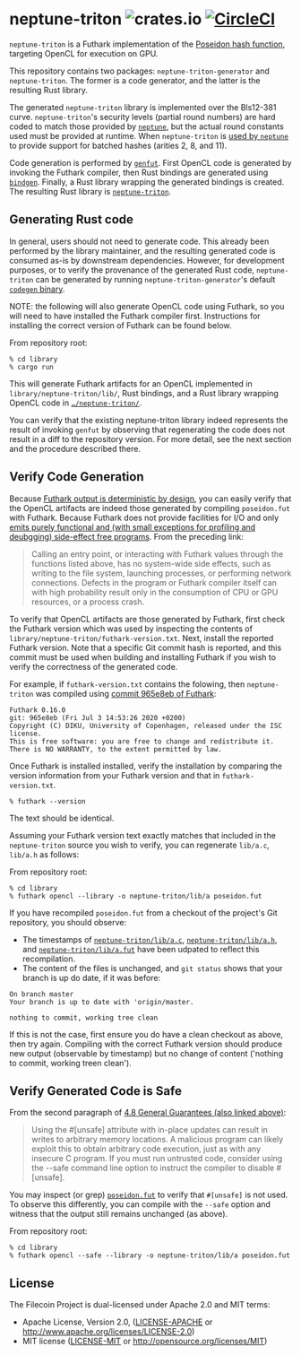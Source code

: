 # neptune-triton ![crates.io](https://img.shields.io/crates/v/neptune-triton.svg) [![CircleCI](https://circleci.com/gh/filecoin-project/neptune.svg?style=svg)](https://circleci.com/gh/filecoin-project/neptune)

`neptune-triton` is a Futhark implementation of the [Poseidon hash function](https://www.poseidon-hash.info/), targeting
OpenCL for execution on GPU.

This repository contains two packages: `neptune-triton-generator` and `neptune-triton`. The former is a code generator,
and the latter is the resulting Rust library.

The generated `neptune-triton` library is implemented over the Bls12-381 curve. `neptune-triton`'s security levels
(partial round numbers) are hard coded to match those provided by
[`neptune`](https://github.com/filecoin-project/neptune), but the actual round constants used must be provided at
runtime. When `neptune-triton` is [used by
`neptune`](https://github.com/filecoin-project/neptune/blob/master/src/gpu.rs) to provide support for batched hashes
(arities 2, 8, and 11).

Code generation is performed by [`genfut`](https://github.com/erk-/genfut). First OpenCL code is generated by invoking
the Futhark compiler, then Rust bindings are generated using [`bindgen`](https://github.com/rust-lang/rust-bindgen).
Finally, a Rust library wrapping the generated bindings is created. The resulting Rust library is
[`neptune-triton`](https://github.com/filecoin-project/neptune-triton/tree/master/library/neptune-triton).

## Generating Rust code

In general, users should not need to generate code. This already been performed by the library maintainer, and the
resulting generated code is consumed as-is by downstream dependencies. However, for development purposes, or to verify
the provenance of the generated Rust code, `neptune-triton` can be generated by running `neptune-triton-generator`'s
default [`codegen`
binary](https://github.com/filecoin-project/neptune-triton/blob/183587806295e30f1e6aa6d4e9424e4376e2a65d/library/src/bin/codegen.rs).

NOTE: the following will also generate OpenCL code using Futhark, so you will need to have installed the Futhark
compiler first. Instructions for installing the correct version of Futhark can be found below.

From repository root:
```shell
% cd library
% cargo run
```

This will generate Futhark artifacts for an OpenCL implemented in `library/neptune-triton/lib/`, Rust bindings, and a
Rust library wrapping OpenCL code in
[`…/neptune-triton/`](https://github.com/filecoin-project/neptune-triton/tree/master/library/neptune-triton).

You can verify that the existing neptune-triton library indeed represents the result of invoking `genfut` by observing
that regenerating the code does not result in a diff to the repository version. For more detail, see the next section
and the procedure described there.

## Verify Code Generation

Because [Futhark output is deterministic by
design](https://futhark.readthedocs.io/en/latest/usage.html#reproducibility), you can easily verify that the OpenCL
artifacts are indeed those generated by compiling `poseidon.fut` with Futhark. Because Futhark does not provide
facilities for I/O and only [emits purely functional and (with small exceptions for profiling and deubgging) side-effect
free programs](https://futhark.readthedocs.io/en/latest/c-api.html#general-guarantees). From the preceding link:
>Calling an entry point, or interacting with Futhark values through the functions listed above, has no system-wide side
>effects, such as writing to the file system, launching processes, or performing network connections. Defects in the
>program or Futhark compiler itself can with high probability result only in the consumption of CPU or GPU resources,
>or a process crash.

To verify that OpenCL artifacts are those generated by Futhark, first check the Futhark version which was used by
inspecting the contents of `library/neptune-triton/futhark-version.txt`. Next, install the reported Futhark version.
Note that a specific Git commit hash is reported, and this commit must be used when building and installing Futhark if
you wish to verify the correctness of the generated code.

For example, if `futhark-version.txt` contains the folowing, then `neptune-triton` was compiled using [commit 965e8eb of Futhark](https://github.com/diku-dk/futhark/commits/965e8eb):
```
Futhark 0.16.0
git: 965e8eb (Fri Jul 3 14:53:26 2020 +0200)
Copyright (C) DIKU, University of Copenhagen, released under the ISC license.
This is free software: you are free to change and redistribute it.
There is NO WARRANTY, to the extent permitted by law.
```

Once Futhark is installed installed, verify the installation by comparing the version information from your Futhark
version and that in `futhark-version.txt`.

```shell
% futhark --version
```

The text should be identical.

Assuming your Futhark version text exactly matches that included in the `neptune-triton` source you wish to verify, you
can regenerate `lib/a.c`, `lib/a.h` as follows:

From repository root:
```shell
% cd library
% futhark opencl --library -o neptune-triton/lib/a poseidon.fut
```

If you have recompiled `poseidon.fut` from a checkout of the project's Git repository, you should observe:
- The timestamps of
  [`neptune-triton/lib/a.c`](https://github.com/filecoin-project/neptune-triton/blob/master/library/neptune-triton/lib/a.c),
  [`neptune-triton/lib/a.h`](https://github.com/filecoin-project/neptune-triton/blob/master/library/neptune-triton/lib/a.c),
  and
  [`neptune-triton/lib/a.fut`](https://github.com/filecoin-project/neptune-triton/blob/master/library/neptune-triton/lib/a.fut)
  have been udpated to reflect this recompilation.
- The content of the files is unchanged, and `git status` shows that your branch is up do date, if it was before:

```
On branch master
Your branch is up to date with 'origin/master.

nothing to commit, working tree clean
```

If this is not the case, first ensure you do have a clean checkout as above, then try again. Compiling with the correct
Futhark version should produce new output (observable by timestamp) but no change of content ('nothing to commit,
working treen clean').

## Verify Generated Code is Safe

From the second paragraph of [4.8 General Guarantees (also linked
above)](https://futhark.readthedocs.io/en/latest/c-api.html#general-guarantees):

> Using the #[unsafe] attribute with in-place updates can result in writes to arbitrary memory locations. A malicious
> program can likely exploit this to obtain arbitrary code execution, just as with any insecure C program. If you must
> run untrusted code, consider using the --safe command line option to instruct the compiler to disable #[unsafe].

You may inspect (or grep)
[`poseidon.fut`](https://github.com/filecoin-project/neptune-triton/blob/master/library/poseidon.fut) to verify that
`#[unsafe]` is not used. To observe this differently, you can compile with the `--safe` option and witness that the
output still remains unchanged (as above).

From repository root:
```shell
% cd library
% futhark opencl --safe --library -o neptune-triton/lib/a poseidon.fut
```

## License

The Filecoin Project is dual-licensed under Apache 2.0 and MIT terms:

- Apache License, Version 2.0, ([LICENSE-APACHE](LICENSE-APACHE) or http://www.apache.org/licenses/LICENSE-2.0)
- MIT license ([LICENSE-MIT](LICENSE-MIT) or http://opensource.org/licenses/MIT)
